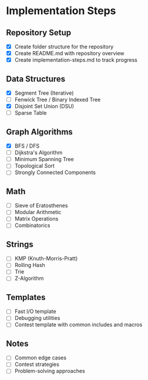 # Implementation Steps

## Repository Setup
- [x] Create folder structure for the repository
- [x] Create README.md with repository overview
- [x] Create implementation-steps.md to track progress

## Data Structures
- [x] Segment Tree (Iterative)
- [ ] Fenwick Tree / Binary Indexed Tree
- [x] Disjoint Set Union (DSU)
- [ ] Sparse Table

## Graph Algorithms
- [x] BFS / DFS
- [ ] Dijkstra's Algorithm
- [ ] Minimum Spanning Tree
- [ ] Topological Sort
- [ ] Strongly Connected Components

## Math
- [ ] Sieve of Eratosthenes
- [ ] Modular Arithmetic
- [ ] Matrix Operations
- [ ] Combinatorics

## Strings
- [ ] KMP (Knuth-Morris-Pratt)
- [ ] Rolling Hash
- [ ] Trie
- [ ] Z-Algorithm

## Templates
- [ ] Fast I/O template
- [ ] Debugging utilities
- [ ] Contest template with common includes and macros

## Notes
- [ ] Common edge cases
- [ ] Contest strategies
- [ ] Problem-solving approaches 